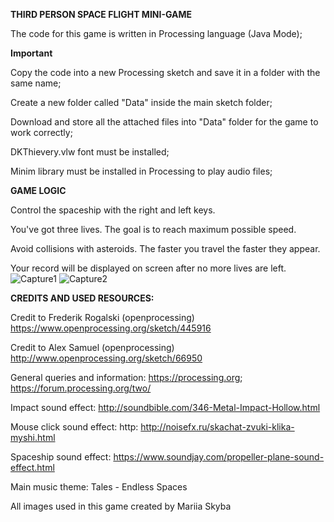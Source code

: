 <b>THIRD PERSON SPACE FLIGHT MINI-GAME</b>

The code for this game is written in Processing language (Java Mode);

<b>Important</b>

Copy the code into a new Processing sketch and save it in a folder with the same name;

Create a new folder called "Data" inside the main sketch folder;

Download and store all the attached files into "Data" folder for the game to work correctly;

DKThievery.vlw font must be installed;

Minim library must be installed in Processing to play audio files;

<b>GAME LOGIC</b>

Control the spaceship with the right and left keys.

You've got three lives. The goal is to reach maximum possible speed.

Avoid collisions with asteroids. The faster you travel the faster they appear.


Your record will be displayed on screen after no more lives are left.
![Capture1](https://github.com/mindskai27/Space-flight-mini-game/blob/master/Capture1.JPG)
![Capture2](https://github.com/mindskai27/Space-flight-mini-game/blob/master/Capture2.JPG)


<b>CREDITS AND USED RESOURCES:</b>

Credit to Frederik Rogalski (openprocessing) https://www.openprocessing.org/sketch/445916

Credit to Alex Samuel (openprocessing) http://www.openprocessing.org/sketch/66950

General queries and information: https://processing.org; https://forum.processing.org/two/

Impact sound effect: http://soundbible.com/346-Metal-Impact-Hollow.html

Mouse click sound effect: http: http://noisefx.ru/skachat-zvuki-klika-myshi.html

Spaceship sound effect: https://www.soundjay.com/propeller-plane-sound-effect.html

Main music theme: Tales - Endless Spaces

All images used in this game created by Mariia Skyba
